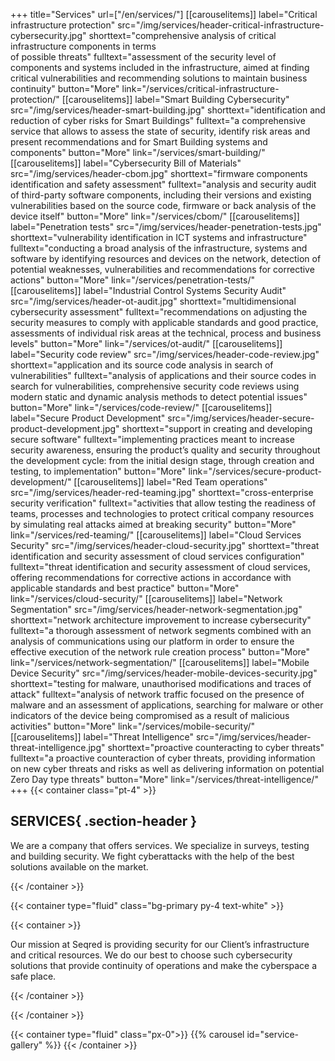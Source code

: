 +++
title="Services"
url=["/en/services/"]
[[carouselitems]]
label="Critical infrastructure protection"
src="/img/services/header-critical-infrastructure-cybersecurity.jpg"
shorttext="comprehensive analysis of critical infrastructure components in terms<br>of possible threats"
fulltext="assessment of the security level of components and systems included in the infrastructure, aimed at finding critical vulnerabilities and recommending solutions to maintain business continuity"
button="More"
link="/services/critical-infrastructure-protection/"
[[carouselitems]]
label="Smart Building Cybersecurity"
src="/img/services/header-smart-building.jpg"
shorttext="identification and reduction of cyber risks for Smart Buildings"
fulltext="a comprehensive service that allows to assess the state of security, identify risk areas and present recommendations and for Smart Building systems and components"
button="More"
link="/services/smart-building/"
[[carouselitems]]
label="Cybersecurity Bill of Materials"
src="/img/services/header-cbom.jpg"
shorttext="firmware components identification and safety assessment"
fulltext="analysis and security audit of third-party software components, including their versions and existing vulnerabilities based on the source code, firmware or back analysis of the device itself"
button="More"
link="/services/cbom/"
[[carouselitems]]
label="Penetration tests"
src="/img/services/header-penetration-tests.jpg"
shorttext="vulnerability identification in ICT systems and infrastructure"
fulltext="conducting a broad analysis of the infrastructure, systems and software by identifying resources and devices on the network, detection of potential weaknesses, vulnerabilities and recommendations for corrective actions"
button="More"
link="/services/penetration-tests/"
[[carouselitems]]
label="Industrial Control Systems Security Audit"
src="/img/services/header-ot-audit.jpg"
shorttext="multidimensional cybersecurity assessment"
fulltext="recommendations on adjusting the security measures to comply with applicable standards and good practice, assessments of individual risk areas at the technical, process and business levels"
button="More"
link="/services/ot-audit/"
[[carouselitems]]
label="Security code review"
src="/img/services/header-code-review.jpg"
shorttext="application and its source code analysis in search of vulnerabilities"
fulltext="analysis of applications and their source codes in search for vulnerabilities, comprehensive security code reviews using modern static and dynamic analysis methods to detect potential issues"
button="More"
link="/services/code-review/"
[[carouselitems]]
label="Secure Product Development"
src="/img/services/header-secure-product-development.jpg"
shorttext="support in creating and developing secure software"
fulltext="implementing practices meant to increase security awareness, ensuring the product’s quality and security throughout the development cycle: from the initial design stage, through creation and testing, to implementation"
button="More"
link="/services/secure-product-development/"
[[carouselitems]]
label="Red Team operations"
src="/img/services/header-red-teaming.jpg"
shorttext="cross-enterprise security verification"
fulltext="activities that allow testing the readiness of teams, processes and technologies to protect critical company resources by simulating real attacks aimed at breaking security"
button="More"
link="/services/red-teaming/"
[[carouselitems]]
label="Cloud Services Security"
src="/img/services/header-cloud-security.jpg"
shorttext="threat identification and security assessment of cloud services configuration"
fulltext="threat identification and security assessment of cloud services, offering recommendations for corrective actions in accordance with applicable standards and best practice"
button="More"
link="/services/cloud-security/"
[[carouselitems]]
label="Network Segmentation"
src="/img/services/header-network-segmentation.jpg"
shorttext="network architecture improvement to increase cybersecurity"
fulltext="a thorough assessment of network segments combined with an analysis of communications using our platform in order to ensure the effective execution of the network rule creation process"
button="More"
link="/services/network-segmentation/"
[[carouselitems]]
label="Mobile Device Security"
src="/img/services/header-mobile-devices-security.jpg"
shorttext="testing for malware, unauthorised modifications and traces of attack"
fulltext="analysis of network traffic focused on the presence of malware and an assessment of applications, searching for malware or other indicators of the device being compromised as a result of malicious activities"
button="More"
link="/services/mobile-security/"
[[carouselitems]]
label="Threat Intelligence"
src="/img/services/header-threat-intelligence.jpg"
shorttext="proactive counteracting to cyber threats"
fulltext="a proactive counteraction of cyber threats, providing information on new cyber threats and risks as well as delivering information on potential Zero Day type threats"
button="More"
link="/services/threat-intelligence/"
+++
{{< container class="pt-4" >}}
## SERVICES{ .section-header }

We are a company that offers services. We specialize in surveys, testing and building security. We fight cyberattacks with the help of the best solutions available on the market.


{{< /container >}}

{{< container type="fluid" class="bg-primary py-4 text-white" >}}

{{< container >}}

Our mission at Seqred is providing security for our Client’s infrastructure and critical resources. We do our best to choose such cybersecurity solutions that provide continuity of operations and make the cyberspace a safe place.

{{< /container >}}

{{< /container >}}

{{< container type="fluid" class="px-0">}}
    {{% carousel id="service-gallery" %}}
{{< /container >}}